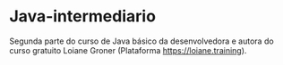 # Java-intermediario
Segunda parte do curso de Java básico da desenvolvedora e autora do curso gratuito Loiane Groner (Plataforma https://loiane.training).
